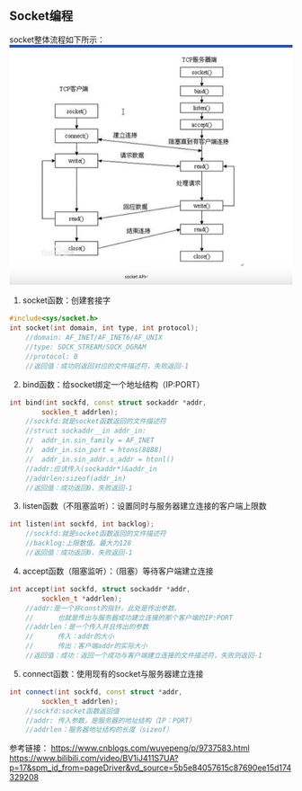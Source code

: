 
## Socket编程
socket整体流程如下所示：
![socket流程](./socket流程.png)

1. socket函数：创建套接字
```c++
#include<sys/socket.h>
int socket(int domain, int type, int protocol);
    //domain: AF_INET/AF_INET6/AF_UNIX
    //type: SOCK_STREAM/SOCK_DGRAM
    //protocol: 0
    //返回值：成功则返回对应的文件描述符，失败返回-1
```
2. bind函数：给socket绑定一个地址结构（IP:PORT）
```c++
int bind(int sockfd, const struct sockaddr *addr,
        socklen_t addrlen);
    //sockfd:就是socket函数返回的文件描述符
    //struct sockaddr__in addr_in:
    //  addr_in.sin_family = AF_INET
    //  addr_in.sin_port = htons(8888)
    //  addr_in.sin_addr.s_addr = htonl()
    //addr:应该传入(sockaddr*)&addr_in
    //addrlen:sizeof(addr_in)
    //返回值：成功返回0，失败返回-1
```
3. listen函数（不阻塞监听）：设置同时与服务器建立连接的客户端上限数
```c++
int listen(int sockfd, int backlog);
    //sockfd:就是socket函数返回的文件描述符
    //backlog:上限数值。最大为128
    //返回值：成功返回0，失败返回-1
```

4. accept函数（阻塞监听）：（阻塞）等待客户端建立连接
```c++
int accept(int sockfd, struct sockaddr *addr, 
        socklen_t *addrlen);
    //addr:是一个非const的指针，此处是传出参数。
    //      也就是传出与服务器成功建立连接的那个客户端的IP:PORT
    //addrlen：是一个传入并且传出的参数
    //      传入：addr的大小
    //      传出：客户端addr的实际大小
    //返回值：成功：返回一个成功与客户端建立连接的文件描述符，失败则返回-1
```

5. connect函数：使用现有的socket与服务器建立连接
```c++
int connect(int sockfd, const struct *addr,
        socklen_t addrlen);
    //sockfd:socket函数返回值
    //addr: 传入参数，是服务器的地址结构（IP：PORT）
    //addrlen：服务器地址结构的长度（sizeof）
```










参考链接：
https://www.cnblogs.com/wuyepeng/p/9737583.html
https://www.bilibili.com/video/BV1iJ411S7UA?p=17&spm_id_from=pageDriver&vd_source=5b5e84057615c87690ee15d174329208



